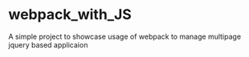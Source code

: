 # webpack_with_JS
A simple project to showcase usage of webpack to manage multipage jquery based applicaion
